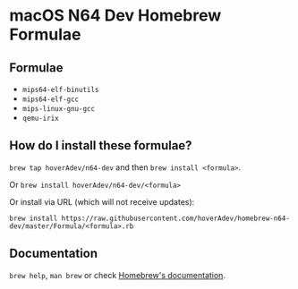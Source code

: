 # macOS N64 Dev Homebrew Formulae

## Formulae

* `mips64-elf-binutils`
* `mips64-elf-gcc`
* `mips-linux-gnu-gcc`
* `qemu-irix`

## How do I install these formulae?
`brew tap hoverAdev/n64-dev` and then `brew install <formula>`.

Or `brew install hoverAdev/n64-dev/<formula>`

Or install via URL (which will not receive updates):

```
brew install https://raw.githubusercontent.com/hoverAdev/homebrew-n64-dev/master/Formula/<formula>.rb
```

## Documentation
`brew help`, `man brew` or check [Homebrew's documentation](https://docs.brew.sh).
